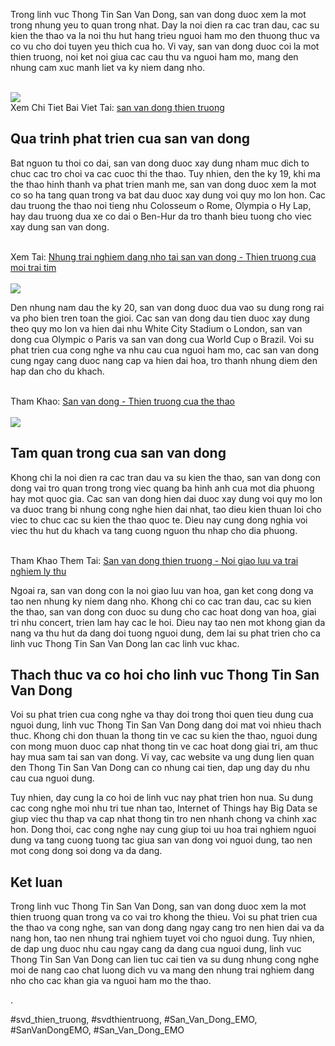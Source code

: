 <p>Trong linh vuc Thong Tin San Van Dong, san van dong duoc xem la mot trong nhung yeu to quan trong nhat. Day la noi dien ra cac tran dau, cac su kien the thao va la noi thu hut hang trieu nguoi ham mo den thuong thuc va co vu cho doi tuyen yeu thich cua ho. Vi vay, san van dong duoc coi la mot thien truong, noi ket noi giua cac cau thu va nguoi ham mo, mang den nhung cam xuc manh liet va ky niem dang nho.</p><br><img src="https://sanbongdepemo.com/wp-content/uploads/2024/12/san-van-dong-phu-tho.png"></br>
Xem Chi Tiet Bai Viet Tai: <a href="https://sanbongdepemo.com/san-van-dong-thien-truong/">san van dong thien truong</a><h2>Qua trinh phat trien cua san van dong</h2><p>Bat nguon tu thoi co dai, san van dong duoc xay dung nham muc dich to chuc cac tro choi va cac cuoc thi the thao. Tuy nhien, den the ky 19, khi ma the thao hinh thanh va phat trien manh me, san van dong duoc xem la mot co so ha tang quan trong va bat dau duoc xay dung voi quy mo lon hon. Cac dau truong the thao noi tieng nhu Colosseum o Rome, Olympia o Hy Lap, hay dau truong dua xe co dai o Ben-Hur da tro thanh bieu tuong cho viec xay dung san van dong.</p><br>Xem Tai: <a href="https://datcang.vn/viewtopic.php?f=14&t=849366">Nhung trai nghiem dang nho tai san van dong - Thien truong cua moi trai tim</a></br><br><img src="https://sanbongdepemo.com/wp-content/uploads/2024/12/2.png"></br><p>Den nhung nam dau the ky 20, san van dong duoc dua vao su dung rong rai va pho bien tren toan the gioi. Cac san van dong dau tien duoc xay dung theo quy mo lon va hien dai nhu White City Stadium o London, san van dong cua Olympic o Paris va san van dong cua World Cup o Brazil. Voi su phat trien cua cong nghe va nhu cau cua nguoi ham mo, cac san van dong cung ngay cang duoc nang cap va hien dai hoa, tro thanh nhung diem den hap dan cho du khach.</p><br>Tham Khao: <a href="https://www.freedomteamapexmarketinggroup.com/board/add_board_topic.cfm/8118484">San van dong - Thien truong cua the thao</a></br><br><img src="https://sanbongdepemo.com/wp-content/uploads/2024/12/san-van-dong-thien-truong.png"></br><h2>Tam quan trong cua san van dong</h2><p>Khong chi la noi dien ra cac tran dau va su kien the thao, san van dong con dong vai tro quan trong trong viec quang ba hinh anh cua mot dia phuong hay mot quoc gia. Cac san van dong hien dai duoc xay dung voi quy mo lon va duoc trang bi nhung cong nghe hien dai nhat, tao dieu kien thuan loi cho viec to chuc cac su kien the thao quoc te. Dieu nay cung dong nghia voi viec thu hut du khach va tang cuong nguon thu nhap cho dia phuong.</p><br>Tham Khao Them Tai: <a href="https://lor.instructure.com/resources/46c55fa87c65451ebdc09a5639a09dfa?shared">San van dong thien truong - Noi giao luu va trai nghiem ly thu</a></br><p>Ngoai ra, san van dong con la noi giao luu van hoa, gan ket cong dong va tao nen nhung ky niem dang nho. Khong chi co cac tran dau, cac su kien the thao, san van dong con duoc su dung cho cac hoat dong van hoa, giai tri nhu concert, trien lam hay cac le hoi. Dieu nay tao nen mot khong gian da nang va thu hut da dang doi tuong nguoi dung, dem lai su phat trien cho ca linh vuc Thong Tin San Van Dong lan cac linh vuc khac.</p><h2>Thach thuc va co hoi cho linh vuc Thong Tin San Van Dong</h2><p>Voi su phat trien cua cong nghe va thay doi trong thoi quen tieu dung cua nguoi dung, linh vuc Thong Tin San Van Dong dang doi mat voi nhieu thach thuc. Khong chi don thuan la thong tin ve cac su kien the thao, nguoi dung con mong muon duoc cap nhat thong tin ve cac hoat dong giai tri, am thuc hay mua sam tai san van dong. Vi vay, cac website va ung dung lien quan den Thong Tin San Van Dong can co nhung cai tien, dap ung day du nhu cau cua nguoi dung.</p><p>Tuy nhien, day cung la co hoi de linh vuc nay phat trien hon nua. Su dung cac cong nghe moi nhu tri tue nhan tao, Internet of Things hay Big Data se giup viec thu thap va cap nhat thong tin tro nen nhanh chong va chinh xac hon. Dong thoi, cac cong nghe nay cung giup toi uu hoa trai nghiem nguoi dung va tang cuong tuong tac giua san van dong voi nguoi dung, tao nen mot cong dong soi dong va da dang.</p><h2>Ket luan</h2><p>Trong linh vuc Thong Tin San Van Dong, san van dong duoc xem la mot thien truong quan trong va co vai tro khong the thieu. Voi su phat trien cua the thao va cong nghe, san van dong dang ngay cang tro nen hien dai va da nang hon, tao nen nhung trai nghiem tuyet voi cho nguoi dung. Tuy nhien, de dap ung duoc nhu cau ngay cang da dang cua nguoi dung, linh vuc Thong Tin San Van Dong can lien tuc cai tien va su dung nhung cong nghe moi de nang cao chat luong dich vu va mang den nhung trai nghiem dang nho cho cac khan gia va nguoi ham mo the thao.</p><p>.</p>
#svd_thien_truong, #svdthientruong, #San_Van_Dong_EMO, #SanVanDongEMO, #San_Van_Dong_EMO
